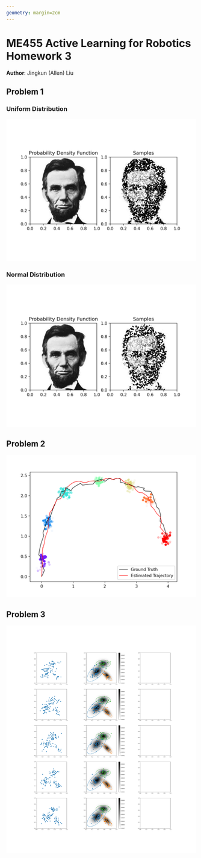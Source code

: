 ```yaml
---
geometry: margin=2cm
---
```

# ME455 Active Learning for Robotics Homework 3
**Author**: Jingkun (Allen) Liu

## Problem 1

### Uniform Distribution
![](Results/part1_uniform.png)

### Normal Distribution
![](Results/part1_normal.png)

## Problem 2
![](Results/part2.png)

## Problem 3
![](Results/part3.png)